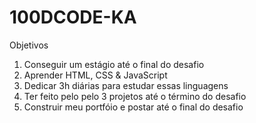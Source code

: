 # 100DCODE-KA

Objetivos 
1. Conseguir um estágio até o final do desafio
2. Aprender HTML, CSS & JavaScript
3. Dedicar 3h diárias para estudar essas linguagens
4. Ter feito pelo pelo 3 projetos até o término do desafio
5. Construir meu portfóio e postar até o final do desafio
